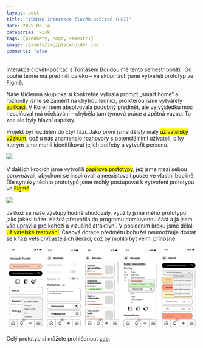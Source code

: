 ```yaml
---
layout: post
title: "ISKM46 Interakce člověk-počítač (HCI)"
date: 2025-06-14
categories: kisk
tags: [predmety, nmgr, semestr1]
image: /assets/img/placeholder.jpg
comments: false
---
```


<p>Interakce člověk-počítač s Tomášem Boudou mě tento semestr pohltil. Od pouhé teorie má předmět daleko – ve skupinách jsme vytvářeli prototyp ve Figmě.</p>

<p>Naše tříčlenná skupinka si konkrétně vybrala prompt „smart home“ a rozhodly jsme se zaměřit na chytrou lednici, pro kterou jsme vytvářely <mark>aplikaci</mark>. V Koreji jsem absolvovala podobný předmět, ale ve výsledku moc nesplňoval má očekávání – chyběla tam týmová práce a zpětná vazba. To zde ale byly hlavní aspekty.</p>

<p>Projekt byl rozdělen do čtyř fází. Jako první jsme dělaly malý <mark>uživatelský výzkum</mark>, což u nás znamenalo rozhovory s potenciálními uživateli, díky kterým jsme mohli identifikovat jejich potřeby a vytvořit personu.</p>

<img src="LENKAPNG.GITHUB.IO-MAIN/assets/img/hci_persona.jpg">

<p>V dalších krocích jsme vytvořili <mark>papírové prototypy</mark>, jež jsme mezi sebou porovnávali, abychom se inspirovali a neexistovali pouze ve vlastní bublině. Dle syntézy těchto prototypů jsme mohly postupovat k vytvoření prototypu ve <mark>Figmě</mark>.</p>

<img src="assets/img/hci_prototyp_papir.png">

<p>Jelikož se naše výstupy hodně shodovaly, využily jsme mého prototypu jako jakési báze. Každá přetvořila do programu domluvenou část a já jsem vše upravila pro kohezi a vizuálně atraktivní. V posledním kroku jsme dělali <mark>uživatelské testování</mark>. Časová dotace předmětu bohužel neumožňuje dostat se k fázi větších/častějších iterací, což by mohlo být velmi přínosné.</p>

<img src="assets/img/hci_prototyp_figma.png">

<p>Celý prototyp si můžete prohlédnout <a href=https://www.figma.com/proto/bnxETzXW9hUCB1VknpI7eV/Smart-Home?node-id=67-2049&p=f&t=PU2pZyBwjG5hrITz-1&scaling=scale-down&content-scaling=fixed&page-id=0%3A1&starting-point-node-id=67%3A2049>zde</a>.</p>